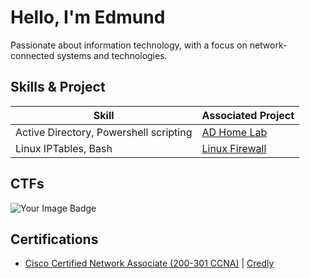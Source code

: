 # Hello, I'm Edmund

Passionate about information technology, with a focus on network-connected systems and technologies.



## Skills & Project


| Skill                                         | Associated Project         |
|-----------------------------------------------|----------------------------|
| Active Directory, Powershell scripting          | <a href="https://github.com/EdmundKadus/Active-Directory-Home-Lab.git">AD Home Lab</a>|
| Linux IPTables, Bash         | <a href="https://github.com/EdmundKadus/Linux-Firewall.git">Linux Firewall</a>|

## CTFs

<div>
 <img src="https://tryhackme-badges.s3.amazonaws.com/EdmundKadus.png" alt="Your Image Badge" />
</div>

## Certifications

<div>

<ul>
 <li><a href="https://github.com/user-attachments/assets/24a6055b-796b-48f6-a53a-0697ccbca941">Cisco Certified Network Associate (200-301 CCNA)</a> | <a href="https://www.credly.com/badges/425540c5-358a-48b4-a4f5-f2c689777b0b/public_url">Credly</a> </li>
</ul>



</div>


